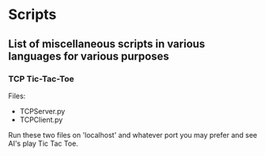 # Scripts
## List of miscellaneous  scripts in various languages for various purposes

### TCP Tic-Tac-Toe
Files: 
  * TCPServer.py
  * TCPClient.py

Run these two files on 'localhost' and whatever port you may prefer
and see AI's play Tic Tac Toe.

